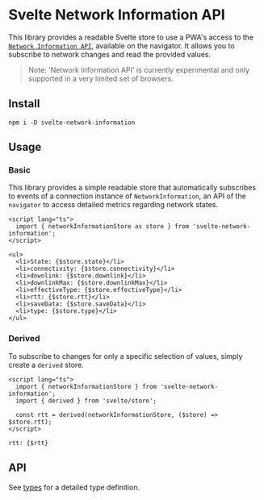 # Svelte Network Information API

This library provides a readable Svelte store to use a PWA's access to the [`Network Information API`](https://developer.mozilla.org/en-US/docs/Web/API/NetworkInformation), available on the navigator. It allows you to subscribe to network changes and read the provided values.

> Note:
> 'Network Information API' is currently experimental and only supported in a very limited set of browsers.

## Install

```text
npm i -D svelte-network-information
```

## Usage

### Basic

This library provides a simple readable store that automatically subscribes to events of a connection instance of `NetworkInformation`, an API of the `navigator` to access detailed metrics regarding network states.

```svelte
<script lang="ts">
  import { networkInformationStore as store } from 'svelte-network-information';
</script>

<ul>
  <li>State: {$store.state}</li>
  <li>connectivity: {$store.connectivity}</li>
  <li>downlink: {$store.downlink}</li>
  <li>downlinkMax: {$store.downlinkMax}</li>
  <li>effectiveType: {$store.effectiveType}</li>
  <li>rtt: {$store.rtt}</li>
  <li>saveData: {$store.saveData}</li>
  <li>type: {$store.type}</li>
</ul>
```

### Derived

To subscribe to changes for only a specific selection of values, simply create a `derived` store.

```svelte
<script lang="ts">
  import { networkInformationStore } from 'svelte-network-information';
  import { derived } from 'svelte/store';

  const rtt = derived(networkInformationStore, ($store) => $store.rtt);
</script>

rtt: {$rtt}
```

## API

See [types](https://github.com/flaming-codes/svelte-network-information/blob/main/pkg/src/lib/types.ts) for a detailed type definition.
